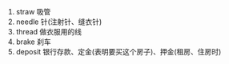 1. straw 吸管
1. needle 针(注射针、缝衣针)
1. thread 做衣服用的线
1. brake 刹车
1. deposit 银行存款、定金(表明要买这个房子)、押金(租房、住房时)
